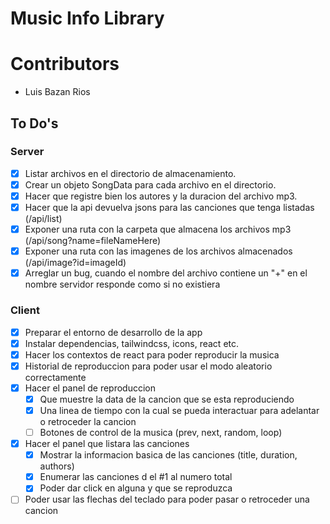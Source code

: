 # Music Info Library

# Contributors

- Luis Bazan Rios

## To Do's

### Server

- [x] Listar archivos en el directorio de almacenamiento.
- [x] Crear un objeto SongData para cada archivo en el directorio.
- [x] Hacer que registre bien los autores y la duracion del archivo mp3.
- [x] Hacer que la api devuelva jsons para las canciones que tenga listadas (/api/list)
- [x] Exponer una ruta con la carpeta que almacena los archivos mp3 (/api/song?name=fileNameHere)
- [x] Exponer una ruta con las imagenes de los archivos almacenados (/api/image?id=imageId)
- [x] Arreglar un bug, cuando el nombre del archivo contiene un "+" en el nombre servidor responde como si no existiera

### Client

- [x] Preparar el entorno de desarrollo de la app
- [x] Instalar dependencias, tailwindcss, icons, react etc.
- [x] Hacer los contextos de react para poder reproducir la musica
- [x] Historial de reproduccion para poder usar el modo aleatorio correctamente
- [x] Hacer el panel de reproduccion
  - [x] Que muestre la data de la cancion que se esta reproduciendo
  - [x] Una linea de tiempo con la cual se pueda interactuar para adelantar o retroceder la cancion
  - [ ] Botones de control de la musica (prev, next, random, loop)
- [x] Hacer el panel que listara las canciones
  - [x] Mostrar la informacion basica de las canciones (title, duration, authors)
  - [x] Enumerar las canciones d el #1 al numero total
  - [x] Poder dar click en alguna y que se reproduzca
- [ ] Poder usar las flechas del teclado para poder pasar o retroceder una cancion
